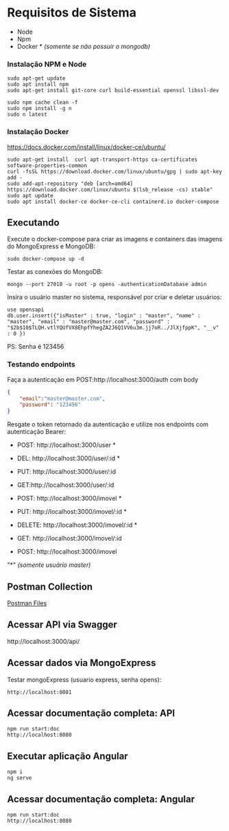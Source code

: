 # Requisitos de Sistema

- Node
- Npm
- Docker * <i>(somente se não possuir o mongodb)</i>
 

### Instalação NPM e Node
```
sudo apt-get update
sudo apt install npm
sudo apt-get install git-core curl build-essential openssl libssl-dev

sudo npm cache clean -f
sudo npm install -g n
sudo n latest
```
### Instalação Docker
https://docs.docker.com/install/linux/docker-ce/ubuntu/
```
sudo apt-get install  curl apt-transport-https ca-certificates software-properties-common
curl -fsSL https://download.docker.com/linux/ubuntu/gpg | sudo apt-key add -
sudo add-apt-repository "deb [arch=amd64] https://download.docker.com/linux/ubuntu $(lsb_release -cs) stable"
sudo apt update
sudo apt install docker-ce docker-ce-cli containerd.io docker-compose
```

## Executando 

Execute o docker-compose para criar as imagens e containers das imagens do MongoExpress e MongoDB:
```
sudo docker-compose up -d
```
Testar as conexões do MongoDB:
```
mongo --port 27018 -u root -p opens -authenticationDatabase admin
```
Insira o usuário master no sistema, responsável por criar e deletar usuários:
```
use opensapi
db.user.insert({"isMaster" : true, "login" : "master", "name" : "master", "email" : "master@master.com", "password" : "$2b$10$TLQH.vtlYQUfVX8EhpfYhegZA2J6Q1VV6u3m.jj7oR../JlXjfppK", "__v" : 0 })
```
PS: Senha é 123456

### Testando endpoints
Faça a autenticação em POST:http://localhost:3000/auth com body
```json
{ 
    "email":"master@master.com",
    "password": "123456"
}
```
Resgate o token retornado da autenticação e utilize nos endpoints com autenticação Bearer:

- POST: http://localhost:3000/user  *
- DEL: http://localhost:3000/user/:id *
- PUT: http://localhost:3000/user/:id  
- GET:http://localhost:3000/user/:id

- POST: http://localhost:3000/imovel *
- PUT: http://localhost:3000/imovel/:id *
- DELETE: http://localhost:3000/imovel/:id *
- GET: http://localhost:3000/imovel/:id 
- POST: http://localhost:3000/imovel

"*" *(somente usuário master)*

## Postman Collection

[Postman Files](back-end/opensapi.postman_collection.json)

## Acessar API via Swagger 

http://localhost:3000/api/

## Acessar dados via MongoExpress 

Testar mongoExpress (usuario express, senha opens):
``` 
http://localhost:8081
```

## Acessar documentação completa: API
```
npm run start:doc
http://localhost:8080
```

## Executar aplicação Angular
```
npm i
ng serve
```

## Acessar documentação completa: Angular
```
npm run start:doc
http://localhost:8080
```


